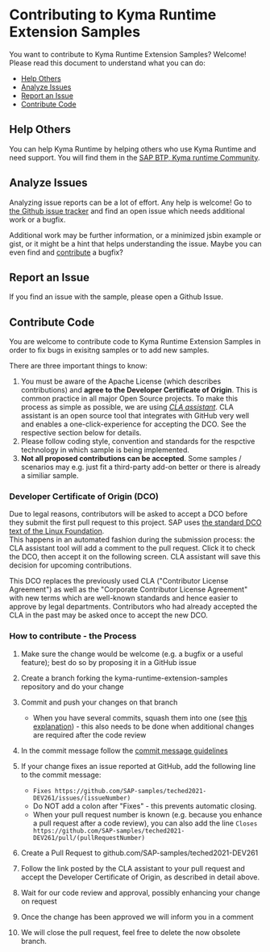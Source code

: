 # Contributing to Kyma Runtime Extension Samples

You want to contribute to Kyma Runtime Extension Samples? Welcome! Please read this document to understand what you can do:

* [Help Others](#help-others)
* [Analyze Issues](#analyze-issues)
* [Report an Issue](#report-an-issue)
* [Contribute Code](#contribute-code)

## Help Others

You can help Kyma Runtime by helping others who use Kyma Runtime and need support. You will find them in the [SAP BTP, Kyma runtime Community](https://answers.sap.com/tags/73554900100800003012).

## Analyze Issues

Analyzing issue reports can be a lot of effort. Any help is welcome!
Go to [the Github issue tracker](https://github.com/SAP-samples/kyma-runtime-extension-samples/issues?q=is%3Aopen) and find an open issue which needs additional work or a bugfix.

Additional work may be further information, or a minimized jsbin example or gist, or it might be a hint that helps understanding the issue. Maybe you can even find and [contribute](#contribute-code) a bugfix?

## Report an Issue

If you find an issue with the sample, please open a Github Issue.

## Contribute Code

You are welcome to contribute code to Kyma Runtime Extension Samples in order to fix bugs in exisitng samples or to add new samples.

There are three important things to know:

1. You must be aware of the Apache License (which describes contributions) and **agree to the Developer Certificate of Origin**. This is common practice in all major Open Source projects. To make this process as simple as possible, we are using *[CLA assistant](https://cla-assistant.io/)*. CLA assistant is an open source tool that integrates with GitHub very well and enables a one-click-experience for accepting the DCO. See the respective section below for details.
2. Please follow coding style, convention and standards for the respctive technology in which sample is being implemented.
3. **Not all proposed contributions can be accepted**. Some samples / scenarios  may e.g. just fit a third-party add-on better or there is already a similiar sample.

### Developer Certificate of Origin (DCO)

Due to legal reasons, contributors will be asked to accept a DCO before they submit the first pull request to this project. SAP uses [the standard DCO text of the Linux Foundation](https://developercertificate.org/).  
This happens in an automated fashion during the submission process: the CLA assistant tool will add a comment to the pull request. Click it to check the DCO, then accept it on the following screen. CLA assistant will save this decision for upcoming contributions.

This DCO replaces the previously used CLA ("Contributor License Agreement") as well as the "Corporate Contributor License Agreement" with new terms which are well-known standards and hence easier to approve by legal departments. Contributors who had already accepted the CLA in the past may be asked once to accept the new DCO.

### How to contribute - the Process

1. Make sure the change would be welcome (e.g. a bugfix or a useful feature); best do so by proposing it in a GitHub issue
2. Create a branch forking the kyma-runtime-extension-samples repository and do your change
3. Commit and push your changes on that branch
   * When you have several commits, squash them into one (see [this explanation](http://davidwalsh.name/squash-commits-git)) - this also needs to be done when additional changes are required after the code review

4. In the commit message follow the [commit message guidelines](docs/guidelines.md#git-guidelines)
5. If your change fixes an issue reported at GitHub, add the following line to the commit message:
   * ```Fixes https://github.com/SAP-samples/teched2021-DEV261/issues/(issueNumber)```
   * Do NOT add a colon after "Fixes" - this prevents automatic closing.
   * When your pull request number is known (e.g. because you enhance a pull request after a code review), you can also add the line ```Closes https://github.com/SAP-samples/teched2021-DEV261/pull/(pullRequestNumber)```
6. Create a Pull Request to github.com/SAP-samples/teched2021-DEV261
7. Follow the link posted by the CLA assistant to your pull request and accept the Developer Certificate of Origin, as described in detail above.
8. Wait for our code review and approval, possibly enhancing your change on request
9. Once the change has been approved we will inform you in a comment
10. We will close the pull request, feel free to delete the now obsolete branch.
